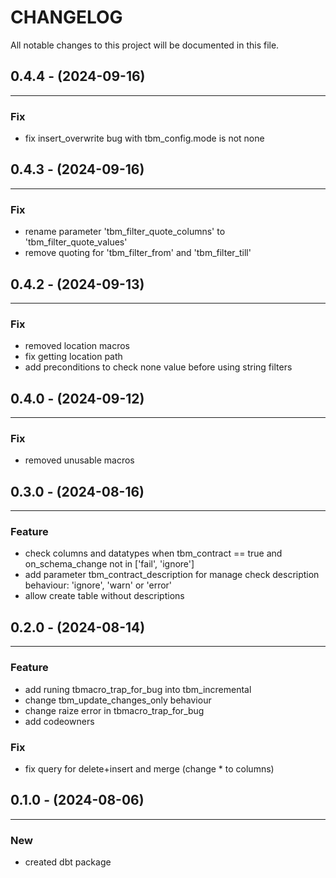 # CHANGELOG

All notable changes to this project will be documented in this file.

## 0.4.4 - (2024-09-16)
---

### Fix
* fix insert_overwrite bug with tbm_config.mode is not none

## 0.4.3 - (2024-09-16)
---

### Fix
* rename parameter 'tbm_filter_quote_columns' to 'tbm_filter_quote_values'
* remove quoting for 'tbm_filter_from' and 'tbm_filter_till'

## 0.4.2 - (2024-09-13)
---

### Fix
* removed location macros
* fix getting location path
* add preconditions to check none value before using string filters

## 0.4.0 - (2024-09-12)
---

### Fix
* removed unusable macros

## 0.3.0 - (2024-08-16)
---

### Feature
* check columns and datatypes when tbm_contract == true and on_schema_change not in ['fail', 'ignore']
* add parameter tbm_contract_description for manage check description behaviour: 'ignore', 'warn' or 'error'
* allow create table without descriptions

## 0.2.0 - (2024-08-14)
---

### Feature
* add runing tbmacro_trap_for_bug into tbm_incremental
* change tbm_update_changes_only behaviour
* change raize error in tbmacro_trap_for_bug
* add codeowners

### Fix
* fix query for delete+insert and merge (change * to columns)

## 0.1.0 - (2024-08-06)
---

### New
* created dbt package
